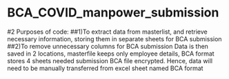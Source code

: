 # BCA_COVID_manpower_submission
#2 Purposes of code:
 ##1)To extract data from masterlist, and retrieve necessary information, storing them in separate sheets for BCA submission
 ##2)To remove unnecessary columns for BCA submission
Data is then saved in 2 locations, masterfile keeps only employee details, BCA format stores 4 sheets needed submission
BCA file encrypted. Hence, data will need to be manually transferred from excel sheet named BCA format
